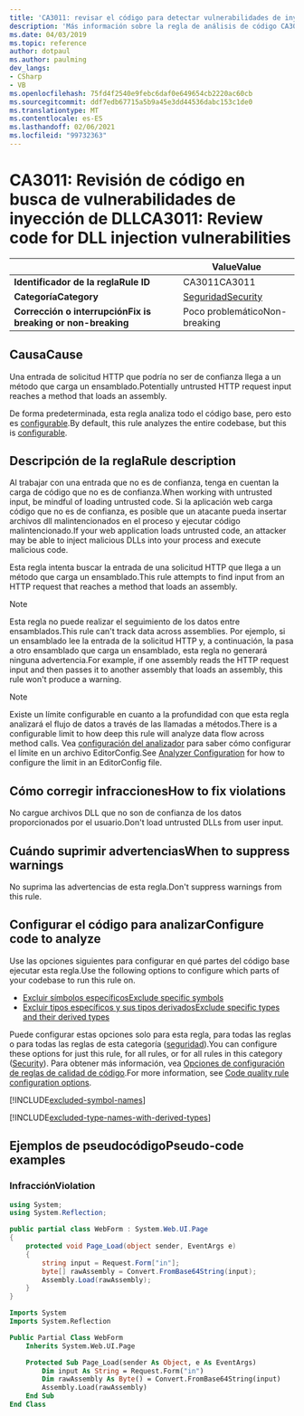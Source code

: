 ```yaml
---
title: 'CA3011: revisar el código para detectar vulnerabilidades de inyección de DLL (análisis de código)'
description: 'Más información sobre la regla de análisis de código CA3011: revisar el código de vulnerabilidades de inyección de DLL'
ms.date: 04/03/2019
ms.topic: reference
author: dotpaul
ms.author: paulming
dev_langs:
- CSharp
- VB
ms.openlocfilehash: 75fd4f2540e9febc6daf0e649654cb2220ac60cb
ms.sourcegitcommit: ddf7edb67715a5b9a45e3dd44536dabc153c1de0
ms.translationtype: MT
ms.contentlocale: es-ES
ms.lasthandoff: 02/06/2021
ms.locfileid: "99732363"
---
```

# <a name="ca3011-review-code-for-dll-injection-vulnerabilities"></a><span data-ttu-id="688a5-103">CA3011: Revisión de código en busca de vulnerabilidades de inyección de DLL</span><span class="sxs-lookup"><span data-stu-id="688a5-103">CA3011: Review code for DLL injection vulnerabilities</span></span>

| | <span data-ttu-id="688a5-104">Value</span><span class="sxs-lookup"><span data-stu-id="688a5-104">Value</span></span> |
|-|-|
| <span data-ttu-id="688a5-105">**Identificador de la regla**</span><span class="sxs-lookup"><span data-stu-id="688a5-105">**Rule ID**</span></span> |<span data-ttu-id="688a5-106">CA3011</span><span class="sxs-lookup"><span data-stu-id="688a5-106">CA3011</span></span>|
| <span data-ttu-id="688a5-107">**Categoría**</span><span class="sxs-lookup"><span data-stu-id="688a5-107">**Category**</span></span> |[<span data-ttu-id="688a5-108">Seguridad</span><span class="sxs-lookup"><span data-stu-id="688a5-108">Security</span></span>](security-warnings.md)|
| <span data-ttu-id="688a5-109">**Corrección o interrupción**</span><span class="sxs-lookup"><span data-stu-id="688a5-109">**Fix is breaking or non-breaking**</span></span> |<span data-ttu-id="688a5-110">Poco problemático</span><span class="sxs-lookup"><span data-stu-id="688a5-110">Non-breaking</span></span>|

## <a name="cause"></a><span data-ttu-id="688a5-111">Causa</span><span class="sxs-lookup"><span data-stu-id="688a5-111">Cause</span></span>

<span data-ttu-id="688a5-112">Una entrada de solicitud HTTP que podría no ser de confianza llega a un método que carga un ensamblado.</span><span class="sxs-lookup"><span data-stu-id="688a5-112">Potentially untrusted HTTP request input reaches a method that loads an assembly.</span></span>

<span data-ttu-id="688a5-113">De forma predeterminada, esta regla analiza todo el código base, pero esto es [configurable](#configure-code-to-analyze).</span><span class="sxs-lookup"><span data-stu-id="688a5-113">By default, this rule analyzes the entire codebase, but this is [configurable](#configure-code-to-analyze).</span></span>

## <a name="rule-description"></a><span data-ttu-id="688a5-114">Descripción de la regla</span><span class="sxs-lookup"><span data-stu-id="688a5-114">Rule description</span></span>

<span data-ttu-id="688a5-115">Al trabajar con una entrada que no es de confianza, tenga en cuentan la carga de código que no es de confianza.</span><span class="sxs-lookup"><span data-stu-id="688a5-115">When working with untrusted input, be mindful of loading untrusted code.</span></span> <span data-ttu-id="688a5-116">Si la aplicación web carga código que no es de confianza, es posible que un atacante pueda insertar archivos dll malintencionados en el proceso y ejecutar código malintencionado.</span><span class="sxs-lookup"><span data-stu-id="688a5-116">If your web application loads untrusted code, an attacker may be able to inject malicious DLLs into your process and execute malicious code.</span></span>

<span data-ttu-id="688a5-117">Esta regla intenta buscar la entrada de una solicitud HTTP que llega a un método que carga un ensamblado.</span><span class="sxs-lookup"><span data-stu-id="688a5-117">This rule attempts to find input from an HTTP request that reaches a method that loads an assembly.</span></span>

> [!NOTE]
> <span data-ttu-id="688a5-118">Esta regla no puede realizar el seguimiento de los datos entre ensamblados.</span><span class="sxs-lookup"><span data-stu-id="688a5-118">This rule can't track data across assemblies.</span></span> <span data-ttu-id="688a5-119">Por ejemplo, si un ensamblado lee la entrada de la solicitud HTTP y, a continuación, la pasa a otro ensamblado que carga un ensamblado, esta regla no generará ninguna advertencia.</span><span class="sxs-lookup"><span data-stu-id="688a5-119">For example, if one assembly reads the HTTP request input and then passes it to another assembly that loads an assembly, this rule won't produce a warning.</span></span>

> [!NOTE]
> <span data-ttu-id="688a5-120">Existe un límite configurable en cuanto a la profundidad con que esta regla analizará el flujo de datos a través de las llamadas a métodos.</span><span class="sxs-lookup"><span data-stu-id="688a5-120">There is a configurable limit to how deep this rule will analyze data flow across method calls.</span></span> <span data-ttu-id="688a5-121">Vea [configuración del analizador](https://github.com/dotnet/roslyn-analyzers/blob/master/docs/Analyzer%20Configuration.md#dataflow-analysis) para saber cómo configurar el límite en un archivo EditorConfig.</span><span class="sxs-lookup"><span data-stu-id="688a5-121">See [Analyzer Configuration](https://github.com/dotnet/roslyn-analyzers/blob/master/docs/Analyzer%20Configuration.md#dataflow-analysis) for how to configure the limit in an EditorConfig file.</span></span>

## <a name="how-to-fix-violations"></a><span data-ttu-id="688a5-122">Cómo corregir infracciones</span><span class="sxs-lookup"><span data-stu-id="688a5-122">How to fix violations</span></span>

<span data-ttu-id="688a5-123">No cargue archivos DLL que no son de confianza de los datos proporcionados por el usuario.</span><span class="sxs-lookup"><span data-stu-id="688a5-123">Don't load untrusted DLLs from user input.</span></span>

## <a name="when-to-suppress-warnings"></a><span data-ttu-id="688a5-124">Cuándo suprimir advertencias</span><span class="sxs-lookup"><span data-stu-id="688a5-124">When to suppress warnings</span></span>

<span data-ttu-id="688a5-125">No suprima las advertencias de esta regla.</span><span class="sxs-lookup"><span data-stu-id="688a5-125">Don't suppress warnings from this rule.</span></span>

## <a name="configure-code-to-analyze"></a><span data-ttu-id="688a5-126">Configurar el código para analizar</span><span class="sxs-lookup"><span data-stu-id="688a5-126">Configure code to analyze</span></span>

<span data-ttu-id="688a5-127">Use las opciones siguientes para configurar en qué partes del código base ejecutar esta regla.</span><span class="sxs-lookup"><span data-stu-id="688a5-127">Use the following options to configure which parts of your codebase to run this rule on.</span></span>

- [<span data-ttu-id="688a5-128">Excluir símbolos específicos</span><span class="sxs-lookup"><span data-stu-id="688a5-128">Exclude specific symbols</span></span>](#exclude-specific-symbols)
- [<span data-ttu-id="688a5-129">Excluir tipos específicos y sus tipos derivados</span><span class="sxs-lookup"><span data-stu-id="688a5-129">Exclude specific types and their derived types</span></span>](#exclude-specific-types-and-their-derived-types)

<span data-ttu-id="688a5-130">Puede configurar estas opciones solo para esta regla, para todas las reglas o para todas las reglas de esta categoría ([seguridad](security-warnings.md)).</span><span class="sxs-lookup"><span data-stu-id="688a5-130">You can configure these options for just this rule, for all rules, or for all rules in this category ([Security](security-warnings.md)).</span></span> <span data-ttu-id="688a5-131">Para obtener más información, vea [Opciones de configuración de reglas de calidad de código](../code-quality-rule-options.md).</span><span class="sxs-lookup"><span data-stu-id="688a5-131">For more information, see [Code quality rule configuration options](../code-quality-rule-options.md).</span></span>

[!INCLUDE[excluded-symbol-names](~/includes/code-analysis/excluded-symbol-names.md)]

[!INCLUDE[excluded-type-names-with-derived-types](~/includes/code-analysis/excluded-type-names-with-derived-types.md)]

## <a name="pseudo-code-examples"></a><span data-ttu-id="688a5-132">Ejemplos de pseudocódigo</span><span class="sxs-lookup"><span data-stu-id="688a5-132">Pseudo-code examples</span></span>

### <a name="violation"></a><span data-ttu-id="688a5-133">Infracción</span><span class="sxs-lookup"><span data-stu-id="688a5-133">Violation</span></span>

```csharp
using System;
using System.Reflection;

public partial class WebForm : System.Web.UI.Page
{
    protected void Page_Load(object sender, EventArgs e)
    {
        string input = Request.Form["in"];
        byte[] rawAssembly = Convert.FromBase64String(input);
        Assembly.Load(rawAssembly);
    }
}
```

```vb
Imports System
Imports System.Reflection

Public Partial Class WebForm
    Inherits System.Web.UI.Page

    Protected Sub Page_Load(sender As Object, e As EventArgs)
        Dim input As String = Request.Form("in")
        Dim rawAssembly As Byte() = Convert.FromBase64String(input)
        Assembly.Load(rawAssembly)
    End Sub
End Class
```
